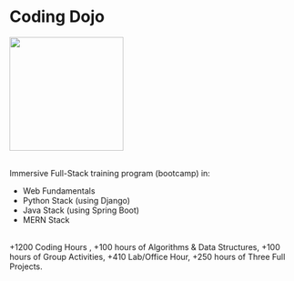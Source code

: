 # Coding Dojo 

<img width="200" alt=" " src="https://user-images.githubusercontent.com/76398557/131226947-00f96d01-6b3a-43ea-9a74-be32e04781ac.png">


&nbsp; <br>
Immersive Full-Stack training program (bootcamp) in:
- Web Fundamentals
- Python Stack (using Django)
- Java Stack (using Spring Boot)
- MERN Stack
<br>
+1200 Coding Hours , +100 hours of Algorithms & Data Structures, +100 hours of Group Activities, +410 Lab/Office Hour, +250 hours of Three Full Projects.
